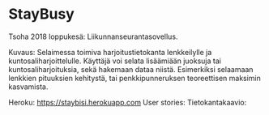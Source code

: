 # StayBusy

Tsoha 2018 loppukesä: Liikunnanseurantasovellus.

Kuvaus:
Selaimessa toimiva harjoitustietokanta lenkkeilylle ja kuntosaliharjoittelulle. Käyttäjä voi selata lisäämiään juoksuja tai kuntosaliharjoituksia, sekä hakemaan dataa niistä. Esimerkiksi selaamaan lenkkien pituuksien kehitystä, tai penkkipunneruksen teoreettisen maksimin kasvamista.



Heroku: https://staybisi.herokuapp.com
User stories: 
Tietokantakaavio: 
